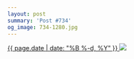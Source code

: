 ```yaml
---
layout: post
summary: 'Post #734'
og_image: 734-1280.jpg
---
```


<p>
 <time>
  <a href="/734">
   {{ page.date | date: "%B %-d, %Y" }}
  </a>
 </time>
 <a href="/734">
  <img data-taken="3/10/2018" sizes="(min-width: 700px) 50vw, calc(100vw - 2rem)" src="{{ site.assets_url }}/734-640.jpg" srcset="{{ site.assets_url }}/734-320.jpg 320w, {{ site.assets_url }}/734-640.jpg 640w, {{ site.assets_url }}/734-960.jpg 960w, {{ site.assets_url }}/734-1280.jpg 1280w"/>
 </a>
</p>
